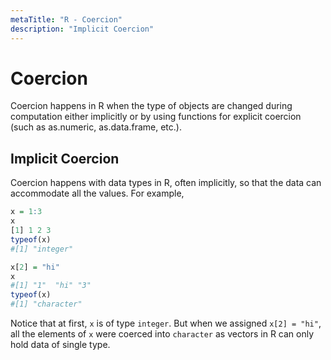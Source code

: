 ```yaml
---
metaTitle: "R - Coercion"
description: "Implicit Coercion"
---
```


# Coercion


Coercion happens in R when the type of objects are changed during computation either implicitly or by using functions for explicit coercion (such as as.numeric, as.data.frame, etc.).



## Implicit Coercion


Coercion happens with data types in R, often implicitly, so that the data can accommodate all the values. For example,

```r
x = 1:3
x
[1] 1 2 3
typeof(x)
#[1] "integer"

x[2] = "hi"
x
#[1] "1"  "hi" "3" 
typeof(x)
#[1] "character"

```

Notice that at first, `x` is of type `integer`. But when we assigned `x[2] = "hi"`, all the elements of `x` were coerced into `character` as vectors in R can only hold data of single type.

